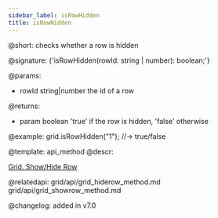 ```yaml
---
sidebar_label: isRowHidden
title: isRowHidden
---          
```


@short: checks whether a row is hidden

@signature: {'isRowHidden(rowId: string | number): boolean;'}

@params:
- rowId	    string|number   the id of a row   


@returns:
- param	boolean     'true' if the row is hidden, 'false' otherwise


@example:
grid.isRowHidden("1"); //-> true/false


@template: api_method
@descr:

[Grid. Show/Hide Row](https://snippet.dhtmlx.com/8y83d6jv)

@relatedapi: 
grid/api/grid_hiderow_method.md
grid/api/grid_showrow_method.md

@changelog:
added in v7.0

